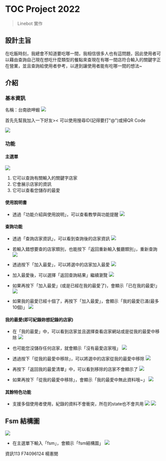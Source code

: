 # TOC Project 2022
> Linebot 實作

## 設計主旨
在吃飯時刻，我總會不知道要吃哪一間，我相信很多人也有這問題，因此使用者可以藉由查詢自己現在想吃什麼類型的餐點來查現在有哪一間店符合輸入的關鍵字正在營業，並且查詢給使用者參考，以達到讓使用者能有吃哪一間的想法~

## 介紹
### 基本資訊
名稱：台南欲呷蝦
![](https://i.imgur.com/DMfQ8UF.png)

首先先幫我加入一下好友><
可以使用搜尋ID(記得要打"@")或掃QR Code

![](https://i.imgur.com/W0PFqUo.png)

### 功能
#### 主選單
![](https://i.imgur.com/slEHiSi.png)

1. 它可以查詢有關輸入的關鍵字店家
2. 它會展示店家的資訊
3. 它可以查看您儲存的最愛

#### 使用說明書
+ 透過「功能介紹與使用說明」，可以查看教學與功能提醒
![](https://i.imgur.com/1IZHOpC.png)

#### 查詢功能
+ 透過「查詢店家資訊」，可以看到查詢後的店家資訊
![](https://i.imgur.com/eA8XMW3.png)

+ 若輸入錯想要查的店家類別，也能按下「返回重新輸入餐廳類別」，重新查詢
![](https://i.imgur.com/G3kxxCa.png)

+ 透過按下「加入最愛」，可以將選中的店家加入最愛
![](https://i.imgur.com/anImosk.png)

+ 加入最愛後，可以選擇「返回查詢結果」繼續瀏覽
![](https://i.imgur.com/xBtwMlH.png)

+ 如果再按下「加入最愛」(或是已經在我的最愛了)，會顯示「已在我的最愛!」
![](https://i.imgur.com/57yAStT.png)

+ 如果我的最愛已經十個了，再按下「加入最愛」，會顯示「我的最愛已滿(最多10個)」
![](https://i.imgur.com/pZOreDN.png)

#### 我的最愛(即可紀錄妳想記錄的店家)
+ 在「我的最愛」中，可以看到店家並且選擇查看店家網站或是從我的最愛中移除
![](https://i.imgur.com/XEOJ7J0.jpg)

+ 也可能您沒儲存任何店家，就會顯示「沒有最愛店家哦」
![](https://i.imgur.com/jKv5heD.png)

+ 透過按下「從我的最愛中移除」，可以將選中的店家從我的最愛中移除
![](https://i.imgur.com/XEOJ7J0.jpg)

+ 再按下「返回我的最愛清單」中，可以看到移除的店家不會顯示了
![](https://i.imgur.com/WVeYOK9.jpg)

+ 如果再按下「從我的最愛中移除」，會顯示「我的最愛中無此資料哦~」
![](https://i.imgur.com/Dy7F0Gn.jpg)

#### 其餘特色功能
+ 支援多個使用者使用，紀錄的資料不會衝突，所在的state也不會共用
![](https://i.imgur.com/BQU5GUK.jpg)
![](https://i.imgur.com/T2WdT8q.jpg)

## Fsm 結構圖
![](https://i.imgur.com/6w5d9ih.png)

+ 在主選單下輸入「fsm」，會顯示「fsm結構圖」
![](https://i.imgur.com/x6xviHA.png)

資訊113 F74096124 楊憲閔
